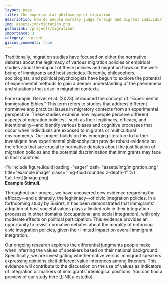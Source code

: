 ```yaml
---
layout: page
title: the experimental philosophy of migration
description: how do people morally judge foreign and migrant individuals?
img: assets/img/migration.png
permalink: /projects/migration/
importance: 3
category: current
giscus_comments: true
---
```


Traditionally, migration studies have focused on either the normative debates about the legitimacy of various migration policies or empirical studies about the impact of these policies and migration flows on the well-being of immigrants and host societies. Recently, philosophers, sociologists, and political psychologists have begun to explore the potential of experimental methods to gain a deeper understanding of the phenomena and situations that arise in migration contexts.

For example, Gerver et al. (2023) introduced the concept of “Experimental Immigration Ethics.” This term refers to studies that address different normative and practical issues in migratory contexts from an experimental perspective. These studies examine how laypeople perceive different aspects of migration policies—such as their legitimacy, efficacy, and intentionality—and identify various biases and cognitive processes that occur when individuals are exposed to migrants or multicultural environments.
Our project builds on this emerging literature to further investigate how experimental philosophy can provide robust evidence on the effects that are crucial to normative debates about the justification of migration policies and the potential discrimination that immigrants may face in host countries.

<div class="row justify-content-center">
    <div class="col-sm" style="max-width: 500px; width: 100%;">
        {% include figure.liquid loading="eager" path="assets/img/migration.png" title="example image" class="img-fluid rounded z-depth-1" %}
    </div>
</div>
![alt text](image.png)
<div class="caption">
    <b>Example Stimuli.</b>
</div>

Throughout our project, we have uncovered new evidence regarding the efficacy—and ultimately, the legitimacy—of civic integration policies. In a forthcoming study by Suárez, it has been demonstrated that immigrants’ adoption of host societal values plays a limited role in their integration processes in other domains (occupational and social integration), with only moderate effects on political participation. This evidence provides an opportunity to revisit normative debates about the morality of enforcing civic integration policies, given their limited impact on overall immigrant integration.

Our ongoing research explores the differential judgments people make when inferring the values of speakers based on their national background. Specifically, we are investigating whether native versus immigrant speakers expressing opinions elicit different value inferences among listeners. This evidence will contribute to the discussion on the use of values as indicators of integration or markers of immigrants’ ideological positions. You can find a preview of our study here [LINK a estudio].
